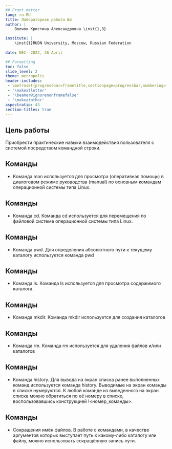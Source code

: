 ```yaml
---
## Front matter
lang: ru-RU
title: Лабораторная работа №4
author: |
	Волчок Кристина Александровна \inst{1,3}

institute: |
	\inst{1}RUDN University, Moscow, Russian Federation
	
date: NEC--2022, 26 April

## Formatting
toc: false
slide_level: 2
theme: metropolis
header-includes: 
 - \metroset{progressbar=frametitle,sectionpage=progressbar,numbering=fraction}
 - '\makeatletter'
 - '\beamer@ignorenonframefalse'
 - '\makeatother'
aspectratio: 43
section-titles: true
---
```


## Цель работы 
Приобреcти  практические навыки взаимодействия пользователя с системой посредством командной строки.




## Команды 


- Команда man используется для просмотра (оперативная помощь) в диалоговом режиме руководства (manual) по основным командам операционной системы
типа Linux.


## Команды 

- Команда cd. Команда cd используется для перемещения по файловой системе операционной системы типа Linux.

## Команды 
 - Команда pwd. Для определения абсолютного пути к текущему каталогу используется
команда pwd

## Команды 
- Команда ls. Команда ls используется для просмотра содержимого каталога.

## Команды 
- Команда mkdir. Команда mkdir используется для создания каталогов

## Команды

- Команда rm. Команда rm используется для удаления файлов и/или каталогов

## Команды

- Команда history. Для вывода на экран списка ранее выполненных команд используется команда history. Выводимые на экран команды в списке нумеруются. К любой
команде из выведенного на экран списка можно обратиться по её номеру в списке,
воспользовавшись конструкцией !<номер_команды>.

## Команды

- Сокращения имён файлов. В работе с командами, в качестве аргументов которых
выступает путь к какому-либо каталогу или файлу, можно использовать сокращённую
запись пути. 


